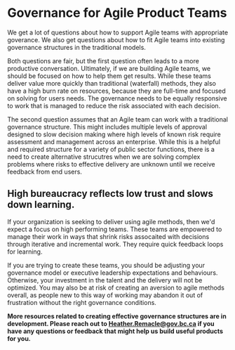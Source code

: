 # Governance for Agile Product Teams
We get a lot of questions about how to support Agile teams with appropriate goverance. We also get questions about how to fit Agile teams into existing governance structures in the traditional models.

Both questions are fair, but the first question often leads to a more productive conversation. Ultimately, if we are building Agile teams, we should be focused on how to help them get results. While these teams deliver value more quickly than traditional (waterfall) methods, they also have a high burn rate on resources, because they are full-time and focused on solving for users needs. The governance needs to be equally responsive to work that is managed to reduce the risk associated with each decision.

The second question assumes that an Agile team can work with a traditional governance structure. This might includes multiple levels of approval designed to slow decision making where high levels of known risk require assessment and management across an enterprise. While this is a helpful and required structure for a variety of public sector functions, there is a need to create alternative strucutres when we are solving complex problems where risks to effective delivery are unknown until we receive feedback from end users.

## High bureaucracy reflects low trust and slows down learning.

If your organization is seeking to deliver using agile methods, then we'd expect a focus on high performing teams. These teams are empowered to manage their work in ways that shrink risks assocaited with decisions through iterative and incremental work. They require quick feedback loops for learning.

If you are trying to create these teams, you should be adjusting your governance model or executive leadership expectations and behaviours. Otherwise, your investment in the talent and the delivery will not be optimized. You may also be at risk of creating an aversion to agile methods overall, as people new to this way of working may abandon it out of frustration without the right governance conditions.

**More resources related to creating effective governance structures are in development. Please reach out to Heather.Remacle@gov.bc.ca if you have any questions or feedback that might help us build useful products for you.**
